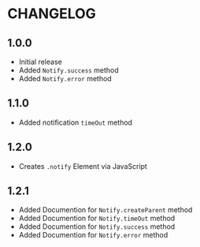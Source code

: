 # CHANGELOG

## 1.0.0

* Initial release
* Added `Notify.success` method
* Added `Notify.error` method

## 1.1.0

* Added notification `timeOut` method

## 1.2.0

* Creates `.notify` Element via JavaScript

## 1.2.1

* Added Documention for `Notify.createParent` method
* Added Documention for `Notify.timeOut` method
* Added Documention for `Notify.success` method
* Added Documention for `Notify.error` method
